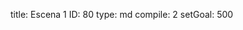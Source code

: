 title:          Escena 1
ID:             80
type:           md
compile:        2
setGoal:        500


